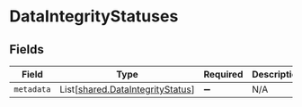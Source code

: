 # DataIntegrityStatuses


## Fields

| Field                                                                          | Type                                                                           | Required                                                                       | Description                                                                    |
| ------------------------------------------------------------------------------ | ------------------------------------------------------------------------------ | ------------------------------------------------------------------------------ | ------------------------------------------------------------------------------ |
| `metadata`                                                                     | List[[shared.DataIntegrityStatus](../../models/shared/dataintegritystatus.md)] | :heavy_minus_sign:                                                             | N/A                                                                            |